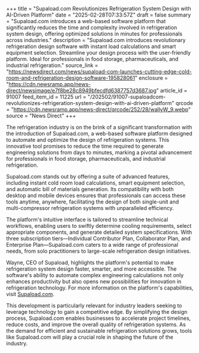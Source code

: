 +++
title = "Supaload.com Revolutionizes Refrigeration System Design with AI-Driven Platform"
date = "2025-02-28T07:33:57Z"
draft = false
summary = "Supaload.com introduces a web-based software platform that significantly reduces the time and complexity involved in refrigeration system design, offering optimized solutions in minutes for professionals across industries."
description = "Supaload.com introduces revolutionary refrigeration design software with instant load calculations and smart equipment selection. Streamline your design process with the user-friendly platform. Ideal for professionals in food storage, pharmaceuticals, and industrial refrigeration."
source_link = "https://newsdirect.com/news/supaload-com-launches-cutting-edge-cold-room-and-refrigeration-design-software-195828061"
enclosure = "https://cdn.newsramp.app/news-direct/newsimage/e7f8be28c8949bfecdfd6387757d3687.jpg"
article_id = 91007
feed_item_id = 11225
url = "/202502/91007-supaloadcom-revolutionizes-refrigeration-system-design-with-ai-driven-platform"
qrcode = "https://cdn.newsramp.app/news-direct/qrcode/252/28/wallyW_9.webp"
source = "News Direct"
+++

<p>The refrigeration industry is on the brink of a significant transformation with the introduction of Supaload.com, a web-based software platform designed to automate and optimize the design of refrigeration systems. This innovative tool promises to reduce the time required to generate engineering solutions from days to minutes, marking a pivotal advancement for professionals in food storage, pharmaceuticals, and industrial refrigeration.</p><p>Supaload.com stands out by offering a suite of advanced features, including instant cold room load calculations, smart equipment selection, and automatic bill of materials generation. Its compatibility with both desktop and mobile devices ensures that professionals can access these tools anytime, anywhere, facilitating the design of both single-unit and multi-compressor refrigeration systems with unparalleled efficiency.</p><p>The platform's intuitive interface is tailored to streamline technical workflows, enabling users to swiftly determine cooling requirements, select appropriate components, and generate detailed system specifications. With three subscription tiers—Individual Contributor Plan, Collaborator Plan, and Enterprise Plan—Supaload.com caters to a wide range of professional needs, from solo practitioners to large-scale refrigeration design initiatives.</p><p>Wayne, CEO of Supaload, highlights the platform's potential to make refrigeration system design faster, smarter, and more accessible. The software's ability to automate complex engineering calculations not only enhances productivity but also opens new possibilities for innovation in refrigeration technology. For more information on the platform's capabilities, visit <a href='https://supaload.com/' rel='nofollow' target='_blank'>Supaload.com</a>.</p><p>This development is particularly relevant for industry leaders seeking to leverage technology to gain a competitive edge. By simplifying the design process, Supaload.com enables businesses to accelerate project timelines, reduce costs, and improve the overall quality of refrigeration systems. As the demand for efficient and sustainable refrigeration solutions grows, tools like Supaload.com will play a crucial role in shaping the future of the industry.</p>